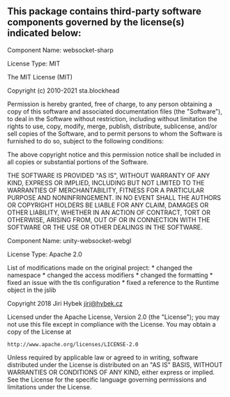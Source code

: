 This package contains third-party software components governed by the license(s) indicated below:
---------

Component Name: websocket-sharp

License Type: MIT

The MIT License (MIT)

Copyright (c) 2010-2021 sta.blockhead

Permission is hereby granted, free of charge, to any person obtaining a copy of this software and associated documentation files (the "Software"), to deal in the Software without restriction, including without limitation the rights to use, copy, modify, merge, publish, distribute, sublicense, and/or sell copies of the Software, and to permit persons to whom the Software is furnished to do so, subject to the following conditions:

The above copyright notice and this permission notice shall be included in all copies or substantial portions of the Software.

THE SOFTWARE IS PROVIDED "AS IS", WITHOUT WARRANTY OF ANY KIND, EXPRESS OR IMPLIED, INCLUDING BUT NOT LIMITED TO THE WARRANTIES OF MERCHANTABILITY, FITNESS FOR A PARTICULAR PURPOSE AND NONINFRINGEMENT. IN NO EVENT SHALL THE AUTHORS  OR COPYRIGHT HOLDERS BE LIABLE FOR ANY CLAIM, DAMAGES OR OTHER LIABILITY, WHETHER IN AN ACTION OF CONTRACT, TORT OR OTHERWISE, ARISING FROM, OUT OF OR IN CONNECTION WITH THE SOFTWARE OR THE USE OR OTHER DEALINGS IN THE SOFTWARE.


Component Name: unity-websocket-webgl

License Type: Apache 2.0

List of modifications made on the original project:
    * changed the namespace
    * changed the access modifiers
    * changed the formatting
    * fixed an issue with the tls configuration
    * fixed a reference to the Runtime object in the jslib

Copyright 2018 Jiri Hybek <jiri@hybek.cz>

Licensed under the Apache License, Version 2.0 (the "License"); you may not use this file except in compliance with the License. You may obtain a copy of the License at

    http://www.apache.org/licenses/LICENSE-2.0

Unless required by applicable law or agreed to in writing, software distributed under the License is distributed on an "AS IS" BASIS, WITHOUT WARRANTIES OR CONDITIONS OF ANY KIND, either express or implied. See the License for the specific language governing permissions and limitations under the License.

